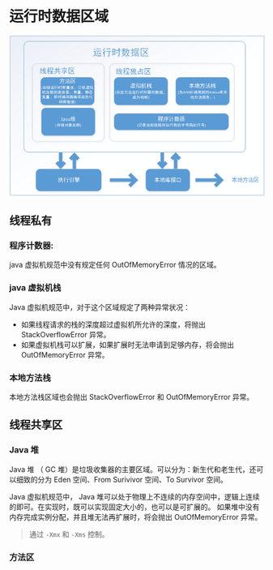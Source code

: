 # 运行时数据区域

![java 虚拟机运行时数据区](../img/jvm-runtime-data-region.png)

## 线程私有

### 程序计数器: 

java 虚拟机规范中没有规定任何 OutOfMemoryError 情况的区域。

### java 虚拟机栈

Java 虚拟机规范中，对于这个区域规定了两种异常状况：

+ 如果线程请求的栈的深度超过虚拟机所允许的深度，将抛出 StackOverflowError 异常。
+ 如果虚拟机栈可以扩展，如果扩展时无法申请到足够内存，将会抛出 OutOfMemoryError 异常。

### 本地方法栈

本地方法栈区域也会抛出 StackOverflowError 和 OutOfMemoryError 异常。

## 线程共享区

### Java 堆

Java 堆 （ GC 堆）是垃圾收集器的主要区域。可以分为：新生代和老生代，还可以细致的分为 Eden 空间、From Surivivor 空间、To Survivor 空间。

Java 虚拟机规范中， Java 堆可以处于物理上不连续的内存空间中，逻辑上连续的即可。在实现时，既可以实现固定大小的，也可以是可扩展的。
如果堆中没有内存完成实例分配，并且堆无法再扩展时，将会抛出 OutOfMemoryError 异常。

> 通过 `-Xmx` 和 `-Xms` 控制。

### 方法区






